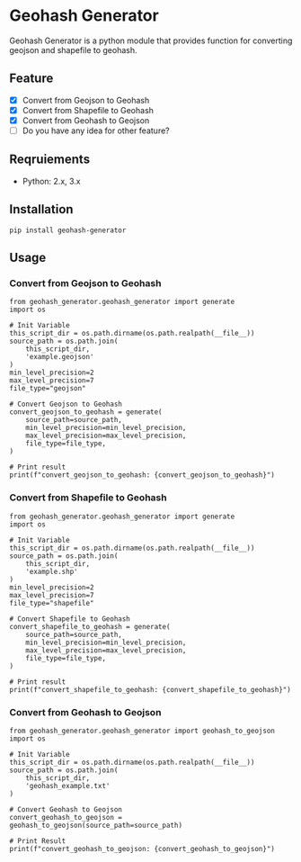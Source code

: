 # Geohash Generator
Geohash Generator is a python module that provides function for converting geojson and shapefile to geohash. 

## Feature
- [x] Convert from Geojson to Geohash
- [x] Convert from Shapefile to Geohash
- [x] Convert from Geohash to Geojson
- [ ] Do you have any idea for other feature?

## Reqruiements
- Python: 2.x, 3.x

## Installation
```
pip install geohash-generator
```

## Usage
### Convert from Geojson to Geohash
```
from geohash_generator.geohash_generator import generate
import os

# Init Variable
this_script_dir = os.path.dirname(os.path.realpath(__file__))
source_path = os.path.join(
    this_script_dir,
    'example.geojson'
)
min_level_precision=2
max_level_precision=7
file_type="geojson"

# Convert Geojson to Geohash
convert_geojson_to_geohash = generate(
    source_path=source_path,
    min_level_precision=min_level_precision,
    max_level_precision=max_level_precision,
    file_type=file_type,
)

# Print result
print(f"convert_geojson_to_geohash: {convert_geojson_to_geohash}")
```

### Convert from Shapefile to Geohash
```
from geohash_generator.geohash_generator import generate
import os

# Init Variable
this_script_dir = os.path.dirname(os.path.realpath(__file__))
source_path = os.path.join(
    this_script_dir,
    'example.shp'
)
min_level_precision=2
max_level_precision=7
file_type="shapefile"

# Convert Shapefile to Geohash
convert_shapefile_to_geohash = generate(
    source_path=source_path,
    min_level_precision=min_level_precision,
    max_level_precision=max_level_precision,
    file_type=file_type,
)

# Print result
print(f"convert_shapefile_to_geohash: {convert_shapefile_to_geohash}")
```

### Convert from Geohash to Geojson
```
from geohash_generator.geohash_generator import geohash_to_geojson
import os

# Init Variable
this_script_dir = os.path.dirname(os.path.realpath(__file__))
source_path = os.path.join(
    this_script_dir,
    'geohash_example.txt'
)

# Convert Geohash to Geojson
convert_geohash_to_geojson = geohash_to_geojson(source_path=source_path)

# Print Result
print(f"convert_geohash_to_geojson: {convert_geohash_to_geojson}")
```
